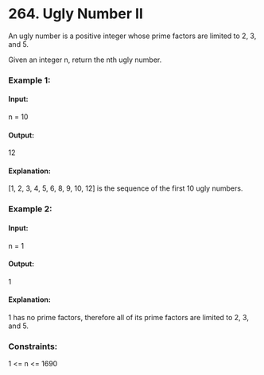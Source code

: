 # 264. Ugly Number II
An ugly number is a positive integer whose prime factors are limited to 2, 3, and 5.

Given an integer n, return the nth ugly number.

### Example 1:
#### Input:
n = 10
#### Output:
12
#### Explanation:
[1, 2, 3, 4, 5, 6, 8, 9, 10, 12] is the sequence of the first 10 ugly numbers.

### Example 2:
#### Input:
n = 1
#### Output:
1
#### Explanation: 
1 has no prime factors, therefore all of its prime factors are limited to 2, 3, and 5.

### Constraints:
1 <= n <= 1690


